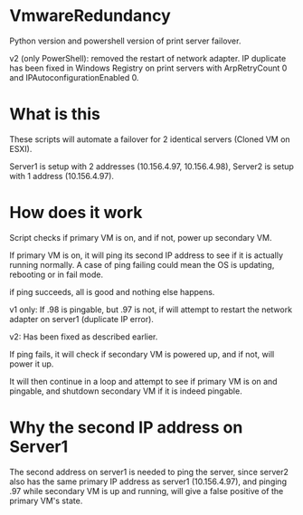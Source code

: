 # VmwareRedundancy

Python version and powershell version of print server failover.

v2 (only PowerShell): removed the restart of network adapter. IP duplicate has been fixed in Windows Registry on print servers with ArpRetryCount 0 and IPAutoconfigurationEnabled 0.

# What is this

These scripts will automate a failover for 2 identical servers (Cloned VM on ESXI).

Server1 is setup with 2 addresses (10.156.4.97, 10.156.4.98), Server2 is setup with 1 address (10.156.4.97).

# How does it work

Script checks if primary VM is on, and if not, power up secondary VM.

If primary VM is on, it will ping its second IP address to see if it is actually running normally.
A case of ping failing could mean the OS is updating, rebooting or in fail mode.

if ping succeeds, all is good and nothing else happens.

v1 only: If .98 is pingable, but .97 is not, if will attempt to restart the network adapter on server1 (duplicate IP error).

v2: Has been fixed as described earlier.

If ping fails, it will check if secondary VM is powered up, and if not, will power it up.

It will then continue in a loop and attempt to see if primary VM is on and pingable, and shutdown secondary VM if it is indeed pingable.


# Why the second IP address on Server1

The second address on server1 is needed to ping the server, since server2 also has the same primary IP address as server1 (10.156.4.97),
and pinging .97 while secondary VM is up and running, will give a false positive of the primary VM's state.
